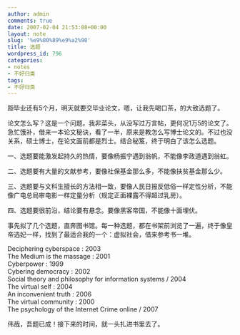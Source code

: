 ```yaml
---
author: admin
comments: true
date: 2007-02-04 21:53:08+00:00
layout: note
slug: '%e9%80%89%e9%a2%98'
title: 选题
wordpress_id: 796
categories:
- notes
- 不好归类
tags:
- 不好归类
---
```


距毕业还有5个月，明天就要交毕业论文，嗯，让我先喝口茶，的大致选题了。

论文怎么写？这是一个问题。我非菜头，从没写过万言帖，更何况1万5的论文了。急忙饿补，借来一本论文秘诀，看了一半，原来是教怎么写博士论文的。不过也没关系，硕士博士，在论文面前都是烈士。结合秘笈，终于明白了该怎么选题。

一、选题要能激发起持久的热情，要像杨振宁遇到翁帆，不能像李政道遇到翁虹。

二、选题要有大量的文献参考，要像社保基金那么多，不能像扶贫基金那么少。

三、选题要与文科生擅长的方法相一致，要像人民日报反低俗一样定性分析，不能像广电总局审电影一样定量分析（规定正面裸露不得超过乳房）。

四、选题要很前沿，结论要有悬念。要像黑客帝国，不能像十面埋伏。

事先拟了几个选题，直奔图书馆。每一种选题，都在书架前浏览了一遍，终于像皇帝选妃一样，找到了最适合我的一个：虚拟社会，借来参考书一堆。

Deciphering cyberspace : 	2003 	
The Medium is the massage : 	2001 	
Cyberpower : 	1999 	
Cybering democracy : 	2002 	
Social theory and philosophy for information systems / 	2004 	
The virtual self : 	2004 	
An inconvenient truth : 	2006 	
The virtual community : 	2000 	
The psychology of the Internet 
Crime online / 	2007 	

伟哉，吾题已成！接下来的时间，就一头扎进书里去了。

